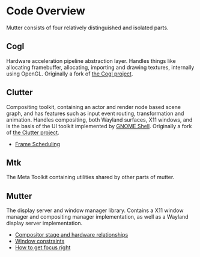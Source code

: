 # Code Overview

Mutter consists of four relatively distinguished and isolated parts.

## Cogl

Hardware acceleration pipeline abstraction layer. Handles things like allocating framebuffer, allocating, importing and drawing textures, internally using OpenGL. Originally a fork of [the Cogl project](https://gitlab.gnome.org/GNOME/cogl).

## Clutter

Compositing toolkit, containing an actor and render node based scene graph, and has features such as input event routing, transformation and animation. Handles compositing, both Wayland surfaces, X11 windows, and is the basis of the UI toolkit implemented by [GNOME Shell](https://gitlab.gnome.org/GNOME/gnome-shell). Originally a fork of [the Clutter project](https://gitlab.gnome.org/GNOME/clutter).

* [Frame Scheduling](clutter-frame-scheduling.md)

## Mtk

The Meta Toolkit containing utilities shared by other parts of mutter.

## Mutter

The display server and window manager library. Contains a X11 window manager and compositing manager implementation, as well as a Wayland display server implementation.

* [Compositor stage and hardware relationships](mutter-relationships.md)
* [Window constraints](mutter-constraints.txt)
* [How to get focus right](mutter-focus.txt)
